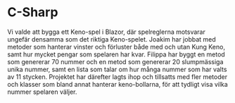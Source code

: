 # C-Sharp

Vi valde att bygga ett Keno-spel i Blazor, där spelreglerna motsvarar ungefär densamma som det riktiga Keno-spelet.
Joakim har jobbat med metoder som hanterar vinster och förluster både med och utan Kung Keno, samt hur mycket pengar som spelaren har kvar.
Filippa har byggt en metod som genererar 70 nummer och en metod som genererar 20 slumpmässiga unika nummer, samt en lista som talar om hur många nummer som har valts av 11 stycken. 
Projektet har därefter lagts ihop och tillsatts med fler metoder och klasser som bland annat hanterar keno-bollarna, för att tydligt visa vilka nummer spelaren väljer.
